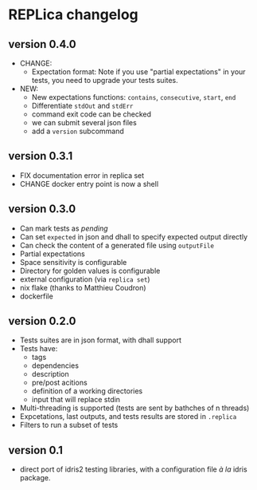 # REPLica changelog

## version 0.4.0

- CHANGE:
    * Expectation format: Note if you use "partial expectations" in your tests, you need to upgrade
      your tests suites.
- NEW:
    * New expectations functions: `contains`, `consecutive`, `start`, `end`
    * Differentiate `stdOut` and `stdErr`
    * command exit code can be checked
    * we can submit several json files
    * add a `version` subcommand

## version 0.3.1

- FIX documentation error in replica set
- CHANGE docker entry point is now a shell

## version 0.3.0

- Can mark tests as _pending_
- Can set `expected` in json and dhall to specify expected output directly
- Can check the content of a generated file using `outputFile`
- Partial expectations
- Space sensitivity is configurable
- Directory for golden values is configurable
- external configuration (via `replica set`)
- nix flake (thanks to Matthieu Coudron)
- dockerfile

## version 0.2.0

- Tests suites are in json format, with dhall support
- Tests have:
    * tags
    * dependencies
    * description
    * pre/post acitions
    * definition of a working directories
    * input that will replace stdin
- Multi-threading is supported (tests are sent by bathches of n threads)
- Expcetations, last outputs, and tests results are stored in `.replica`
- Filters to run a subset of tests

## version 0.1

- direct port of idris2 testing libraries, with a configuration file _à la_ idris package.
